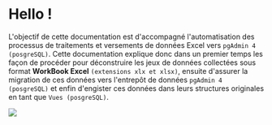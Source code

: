 # Hello !

L'objectif de cette documentation est d'accompagné l'automatisation des processus de traitements et versements de données Excel vers `pgAdmin 4 (posgreSQL)`. Cette documentation explique donc dans un premier temps les façon de procéder pour déconstruire les jeux de données collectées sous format **WorkBook Excel** `(extensions xlx et xlsx)`, ensuite d'assurer la migration de ces données vers l'entrepôt de données `pgAdmin 4 (posgreSQL)` et enfin d'engister ces données dans leurs structures originales en tant que `Vues (posgreSQL)`. 

![](avnt_apres_migres.PNG)



```{tableofcontents}
```

